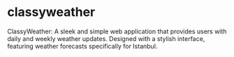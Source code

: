 # classyweather
ClassyWeather: A sleek and simple web application that provides users with daily and weekly weather updates. Designed with a stylish interface, featuring weather forecasts specifically for Istanbul.
